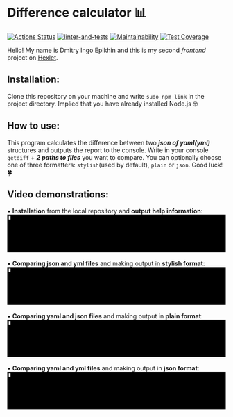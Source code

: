 # Difference calculator 📊

[![Actions Status](https://github.com/Ingo-o/frontend-project-lvl2/workflows/hexlet-check/badge.svg)](https://github.com/Ingo-o/frontend-project-lvl2/actions) [![linter-and-tests](https://github.com/Ingo-o/frontend-project-lvl2/workflows/linter-and-tests/badge.svg)](https://github.com/Ingo-o/frontend-project-lvl2/actions) [![Maintainability](https://api.codeclimate.com/v1/badges/40944b2af766528bdb39/maintainability)](https://codeclimate.com/github/Ingo-o/frontend-project-lvl2/maintainability) [![Test Coverage](https://api.codeclimate.com/v1/badges/40944b2af766528bdb39/test_coverage)](https://codeclimate.com/github/Ingo-o/frontend-project-lvl2/test_coverage)

Hello! My name is Dmitry Ingo Epikhin and this is my second _frontend_ project on [Hexlet](https://ru.hexlet.io/pages/about?utm_source=github&utm_medium=link&utm_campaign=nodejs-package).

## Installation:

Clone this repository on your machine and write `sudo npm link` in the project directory.
Implied that you have already installed Node.js 🤓

## How to use:

This program calculates the difference between two **_json of yaml(yml)_** structures and outputs the report to the console. Write in your console `getdiff` + **_2 paths to files_** you want to compare. You can optionally choose one of three formatters: `stylish`(used by default), `plain` or `json`. Good luck! 🍀

## Video demonstrations:

• **Installation** from the local repository and **output help information**:
![Alt Text](gif/Install_and_help-information.gif)

• **Comparing json and yml files** and making output in **stylish format**:
![Alt Text](gif/json_yml_stylish-formatter.gif)

• **Comparing yaml and json files** and making output in **plain format**:
![Alt Text](gif/yaml_json_plain-formatter.gif)

• **Comparing yaml and yml files** and making output in **json format**:
![Alt Text](gif/yaml_yml_json-formatter.gif)
